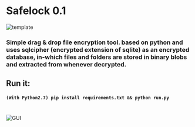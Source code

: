 # Safelock 0.1

![template](https://raw.githubusercontent.com/mrf345/safelock/master/images/template.png)

### Simple drag & drop file encryption tool. based on python and uses sqlcipher (encrypted extension of sqlite) as an encrypted database, in-which files and folders are stored in binary blobs and extracted from whenever decrypted.

## Run it:
#### `(With Python2.7) pip install requirements.txt && python run.py`

#  

![GUI](https://raw.githubusercontent.com/mrf345/safelock/master/images/gui.gif)
